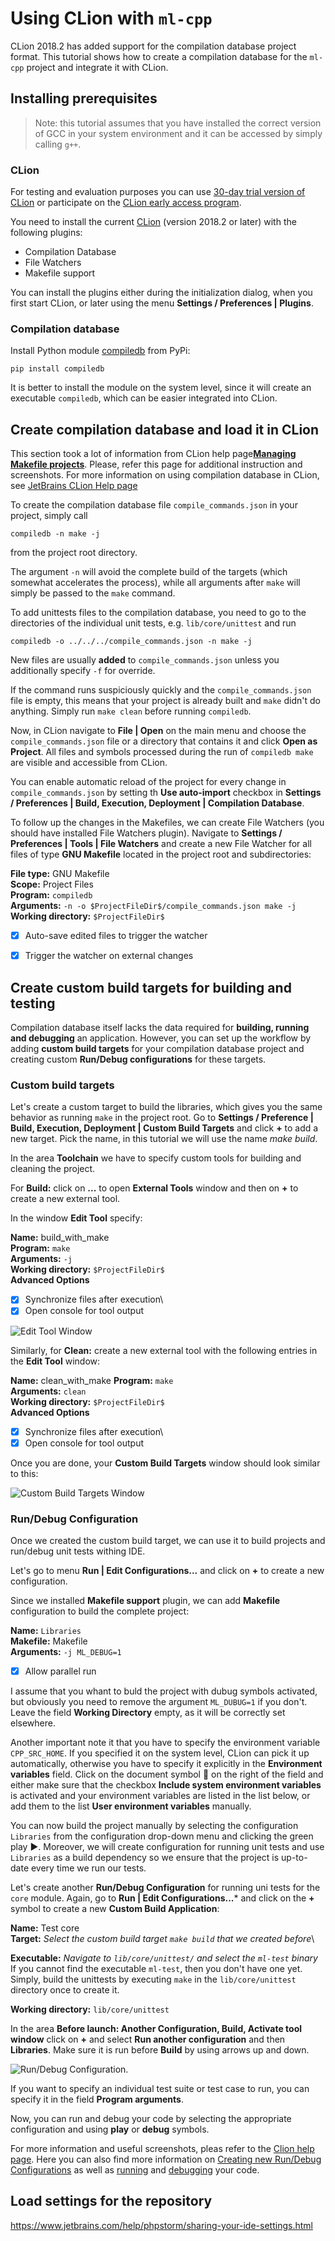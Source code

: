 # Using CLion with `ml-cpp`

CLion 2018.2 has added support for the compilation database project format. This tutorial shows how to create a
compilation database for the `ml-cpp` project and integrate it with CLion.

## Installing prerequisites

>Note: this tutorial assumes that you have installed the correct version of GCC in your system environment and it can be
>accessed by simply calling `g++`.

### CLion

For testing and evaluation purposes you can use [30-day trial version of CLion](https://www.jetbrains.com/clion) or
participate on the [CLion early access program](https://www.jetbrains.com/clion/nextversion/).

You need to install the current [CLion](https://www.jetbrains.com/clion/) (version 2018.2 or later) with the following
plugins:
* Compilation Database
* File Watchers
* Makefile support

You can install the plugins either during the initialization dialog, when you first start CLion, or later using the menu
**Settings / Preferences | Plugins**.

### Compilation database

Install Python module [compiledb](https://github.com/nickdiego/compiledb) from PyPi:
```
pip install compiledb
```

It is better to install the module on the system level, since it will create an executable `compiledb`, which can be
easier integrated into CLion.


##  Create compilation database and load it in CLion

This section took a lot of information from CLion help page[**Managing Makefile
projects**](https://www.jetbrains.com/help/clion/managing-makefile-projects.html). Please, refer this page for
additional instruction and screenshots. For more information on using compilation database in CLion, see [JetBrains
CLion Help page](https://www.jetbrains.com/help/clion/compilation-database.html)

To create the compilation database file `compile_commands.json` in your project, simply call
```
compiledb -n make -j
```
from the project root directory. 

The argument `-n` will avoid the complete build of the targets (which somewhat accelerates the process), while
all arguments after `make` will simply be passed to the `make` command. 

To add unittests files to the compilation database, you need to go to the directories of the individual unit tests, e.g.
`lib/core/unittest` and run 
```
compiledb -o ../../../compile_commands.json -n make -j
``` 

New files are usually **added** to `compile_commands.json` unless you additionally specify `-f` for override.

If the command runs suspiciously quickly and the `compile_commands.json` file is empty, this means that your project is
already built and `make` didn't do anything. Simply run `make clean` before running `compiledb`.

Now, in CLion navigate to **File | Open** on the main menu and choose the `compile_commands.json` file or a directory
that contains it and click **Open as Project**. All files and symbols processed during the run of `compiledb make` are
visible and accessible from CLion.

You can enable automatic reload of the project for every change in `compile_commands.json` by setting th **Use
auto-import** checkbox in **Settings / Preferences | Build, Execution, Deployment | Compilation Database**.

To follow up the changes in the Makefiles, we can create File Watchers (you should have installed File Watchers plugin).
Navigate to **Settings / Preferences | Tools | File Watchers** and create a new File Watcher for all files of type **GNU
Makefile** located in the project root and subdirectories:
 
**File type:** GNU Makefile\
**Scope:** Project Files\
**Program:** `compiledb`\
**Arguments:** `-n -o $ProjectFileDir$/compile_commands.json make -j`\
**Working directory:** `$ProjectFileDir$`
- [x] Auto-save edited files to trigger the watcher
- [x] Trigger the watcher on external changes


## Create custom build targets for building and testing

Compilation database itself lacks the data required for **building, running and debugging** an application. However, you
can set up the workflow by adding **custom build targets** for your compilation database project and creating custom
**Run/Debug configurations** for these targets.

### Custom build targets

Let's create a custom target to build the libraries, which gives you the same behavior as running `make` in the
project root. Go to **Settings / Preference | Build, Execution, Deployment | Custom Build Targets** and click **+** to
add a new target. Pick the name, in this tutorial we will use the name *make build*.

In the area **Toolchain** we have to specify custom tools for building and cleaning the project. 

For **Build:** click on **...** to open **External Tools** window and then on **+** to create a new external tool. 

In the window **Edit Tool** specify:

**Name:** build_with_make\
**Program:** `make`\
**Arguments:** `-j`\
**Working directory:** `$ProjectFileDir$`\
**Advanced Options**
- [x] Synchronize files after execution\
- [x] Open console for tool output

![Edit Tool Window](./edit_tool_window.png)


Similarly, for **Clean:** create a new external tool with the following entries in the **Edit Tool** window:

**Name:** clean_with_make
**Program:** `make`\
**Arguments:** `clean`\
**Working directory:** `$ProjectFileDir$`\
**Advanced Options**
- [x] Synchronize files after execution\
- [x] Open console for tool output

Once you are done, your **Custom Build Targets** window should look similar to this: 

![Custom Build Targets Window](./custom_build_targets_window.png)

### Run/Debug Configuration

Once we created the custom build target, we can use it to build projects and run/debug unit tests withing IDE.

Let's go to menu **Run | Edit Configurations...** and click on **+** to create a new configuration. 

Since we installed **Makefile support** plugin, we can add **Makefile** configuration to build the complete project:

**Name:** `Libraries`\
**Makefile:** Makefile\
**Arguments:** `-j ML_DEBUG=1`
- [x] Allow parallel run

I assume that you whant to buld the project with dubug symbols activated, but obviously you need to remove the argument `ML_DUBUG=1` if you don't. Leave the field **Working Directory** empty, as it will be correctly set elsewhere. 

Another important note it that you have to specify the environment variable `CPP_SRC_HOME`. If you specified it on the
system level, CLion can pick it up automatically, otherwise you have to specify it explicitly in the **Environment
variables** field. Click on the document symbol :page_facing_up: on the right of the field and either make sure that the checkbox **Include system environment variables** is activated and your environment variables are listed in the list below, or add them to the list **User environment variables** manually.

You can now build the project manually by selecting the configuration `Libraries` from the configuration drop-down menu
and clicking the green play :arrow_forward:. Moreover, we will create configuration for running unit tests and use
`Libraries` as a build dependency so we ensure that the project is up-to-date every time we run our tests.

Let's create another **Run/Debug Configuration** for running uni tests for the `core` module. Again, go to **Run | Edit
Configurations...*** and click on the **+** symbol to create a new **Custom Build Application**:

**Name:** Test core\
**Target:** *Select the custom build target `make build` that we created before*\

**Executable:** *Navigate to `lib/core/unittest/` and select the `ml-test` binary*\
If you cannot find the executable `ml-test`, then you don't have one yet. Simply, build the unittests by executing `make` in the `lib/core/unittest` directory once to create it.

**Working directory:** `lib/core/unittest`

In the area **Before launch: Another Configuration, Build, Activate tool window** click on **+** and select **Run another configuration** and then **Libraries**. Make sure it is run before **Build** by using arrows up and down.

![Run/Debug Configuration.](./run_core_test_configuration.png)

If you want to specify an individual test suite or test case to run, you can specify it in the field **Program
arguments**.

Now, you can run and debug your code by selecting the appropriate configuration and using **play** or **debug** symbols.

For more information and useful screenshots, pleas refer to the [Clion help
page](https://www.jetbrains.com/help/clion/custom-build-targets.html). Here you can also find more information on
[Creating new Run/Debug Configurations](https://www.jetbrains.com/help/clion/run-debug-configuration.html) as well as
[running](https://www.jetbrains.com/help/clion/running-applications.html) and
[debugging](https://www.jetbrains.com/help/clion/debugging-code.html) your code.

## Load settings for the repository

https://www.jetbrains.com/help/phpstorm/sharing-your-ide-settings.html
